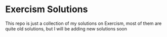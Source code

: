 # Exercism Solutions
This repo is just a collection of my solutions on Exercism, most of them are quite old solutions, but I will be adding new solutions soon